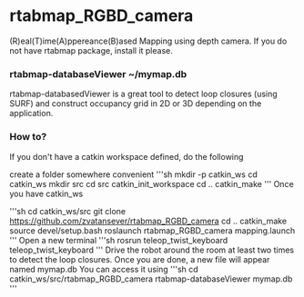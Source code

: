 # rtabmap_RGBD_camera

(R)eal(T)ime(A)ppereance(B)ased Mapping using depth camera. 
If you do not have rtabmap package, install it please.

### rtabmap-databaseViewer ~/mymap.db 
rtabmap-databasedViewer is a great tool to detect loop closures (using SURF) and construct occupancy grid in 2D or 3D depending on the application.

### How to?

If you don't have a catkin workspace defined, do the following

create a folder somewhere convenient
'''sh
mkdir -p catkin_ws
cd catkin_ws
mkdir src
cd src
catkin_init_workspace
cd ..
catkin_make
'''
Once you have catkin_ws 

'''sh
cd catkin_ws/src
git clone https://github.com/zvatansever/rtabmap_RGBD_camera
cd ..
catkin_make
source devel/setup.bash
roslaunch rtabmap_RGBD_camera mapping.launch
'''
Open a new terminal
'''sh
rosrun teleop_twist_keyboard teleop_twist_keyboard
'''
Drive the robot around the room at least two times to detect the loop closures.
Once you are done, a new file will appear named mymap.db
You can access it using
'''sh
cd catkin_ws/src/rtabmap_RGBD_camera
rtabmap-databaseViewer mymap.db
'''

